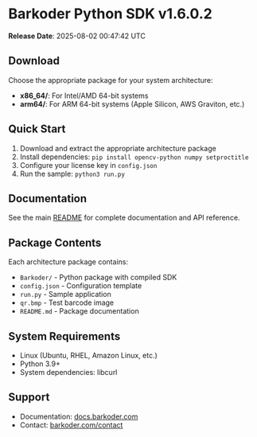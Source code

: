 # Barkoder Python SDK v1.6.0.2

**Release Date**: 2025-08-02 00:47:42 UTC

## Download

Choose the appropriate package for your system architecture:

- **x86_64/**: For Intel/AMD 64-bit systems
- **arm64/**: For ARM 64-bit systems (Apple Silicon, AWS Graviton, etc.)

## Quick Start

1. Download and extract the appropriate architecture package
2. Install dependencies: `pip install opencv-python numpy setproctitle`
3. Configure your license key in `config.json`
4. Run the sample: `python3 run.py`

## Documentation

See the main [README](../README.md) for complete documentation and API reference.

## Package Contents

Each architecture package contains:
- `Barkoder/` - Python package with compiled SDK
- `config.json` - Configuration template
- `run.py` - Sample application
- `qr.bmp` - Test barcode image
- `README.md` - Package documentation

## System Requirements

- Linux (Ubuntu, RHEL, Amazon Linux, etc.)
- Python 3.9+
- System dependencies: libcurl

## Support

- Documentation: [docs.barkoder.com](https://docs.barkoder.com)
- Contact: [barkoder.com/contact](https://barkoder.com/contact)
